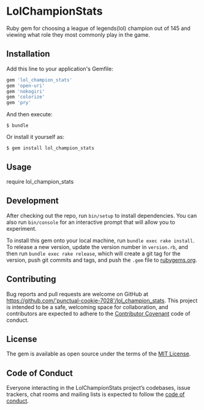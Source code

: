 # LolChampionStats

Ruby gem for choosing a league of legends(lol) champion out of 145 and viewing what role they most commonly play in the game.

## Installation

Add this line to your application's Gemfile:

```ruby
gem 'lol_champion_stats'
gem 'open-uri'
gem 'nokogiri'
gem 'colorize'
gem 'pry'
```

And then execute:

    $ bundle

Or install it yourself as:

    $ gem install lol_champion_stats

## Usage

require lol_champion_stats

## Development

After checking out the repo, run `bin/setup` to install dependencies. You can also run `bin/console` for an interactive prompt that will allow you to experiment.

To install this gem onto your local machine, run `bundle exec rake install`. To release a new version, update the version number in `version.rb`, and then run `bundle exec rake release`, which will create a git tag for the version, push git commits and tags, and push the `.gem` file to [rubygems.org](https://rubygems.org).

## Contributing

Bug reports and pull requests are welcome on GitHub at https://github.com/'punctual-cookie-7028'/lol_champion_stats. This project is intended to be a safe, welcoming space for collaboration, and contributors are expected to adhere to the [Contributor Covenant](http://contributor-covenant.org) code of conduct.

## License

The gem is available as open source under the terms of the [MIT License](https://opensource.org/licenses/MIT).

## Code of Conduct

Everyone interacting in the LolChampionStats project’s codebases, issue trackers, chat rooms and mailing lists is expected to follow the [code of conduct](https://github.com/'punctual-cookie-7028'/lol_champion_stats/blob/master/CODE_OF_CONDUCT.md).
